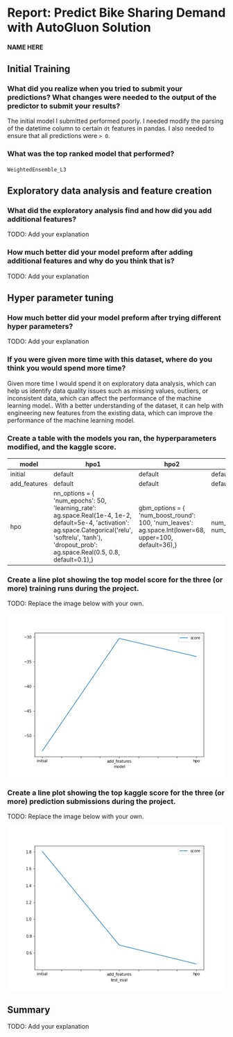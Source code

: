 # Report: Predict Bike Sharing Demand with AutoGluon Solution
#### NAME HERE

## Initial Training
### What did you realize when you tried to submit your predictions? What changes were needed to the output of the predictor to submit your results?
The initial model I submitted performed poorly. I needed modify the parsing of the datetime column to certain `dt` features in pandas. I also needed to ensure that all predictions were `> 0`.

### What was the top ranked model that performed?
`WeightedEnsemble_L3`

## Exploratory data analysis and feature creation
### What did the exploratory analysis find and how did you add additional features?
TODO: Add your explanation

### How much better did your model preform after adding additional features and why do you think that is?
TODO: Add your explanation

## Hyper parameter tuning
### How much better did your model preform after trying different hyper parameters?
TODO: Add your explanation

### If you were given more time with this dataset, where do you think you would spend more time?
Given more time I would spend it on exploratory data analysis, which can help us identify data quality issues such as missing values, outliers, or inconsistent data, which can affect the performance of the machine learning model.. With a better understanding of the dataset, it can help with engineering new features from the existing data, which can improve the performance of the machine learning model.

### Create a table with the models you ran, the hyperparameters modified, and the kaggle score.
|model|hpo1|hpo2|hpo3|score|
|--|--|--|--|--|
|initial|default|default|default|1.80581|
|add_features|default|default|default|0.69207|
|hpo|nn_options = { 'num_epochs': 50, 'learning_rate': ag.space.Real(1e-4, 1e-2, default=5e-4, 'activation': ag.space.Categorical('relu', 'softrelu', 'tanh'), 'dropout_prob': ag.space.Real(0.5, 0.8, default=0.1),}|gbm_options = { 'num_boost_round': 100, 'num_leaves': ag.space.Int(lower=68, upper=100, default=36),}|num_bag_folds=10, num_bag_sets=1|0.46771|

### Create a line plot showing the top model score for the three (or more) training runs during the project.

TODO: Replace the image below with your own.

![model_train_score.png](img/model_train_score.png)

### Create a line plot showing the top kaggle score for the three (or more) prediction submissions during the project.

TODO: Replace the image below with your own.

![model_test_score.png](img/model_test_score.png)

## Summary
TODO: Add your explanation
